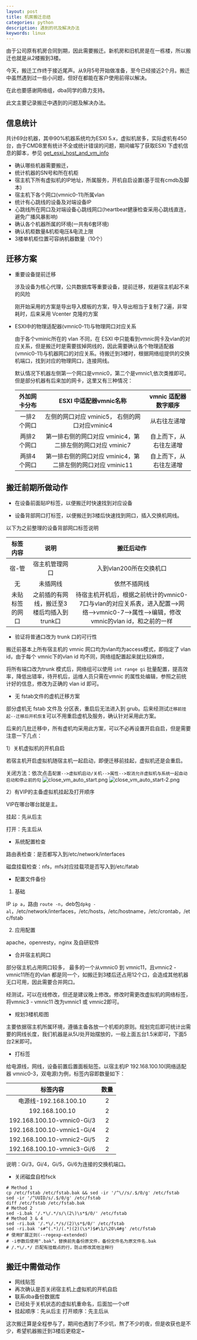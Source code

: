 ```yaml
---
layout: post
title: 机房搬迁总结
categories: python
description: 遇到的坑及解决办法
keywords: linux
---
```


  由于公司原有机房合同到期，因此需要搬迁。新机房和旧机房是在一栋楼，所以搬迁也就是从2楼搬到3楼。
  
  今天，搬迁工作终于接近尾声。从9月5号开始做准备，至今已经接近2个月。搬迁中虽然遇到过一些小问题，但好在都能在客户使用前得以解决。
  
  在此也要感谢网络组，dba同学的鼎力支持。
  
  此文主要记录搬迁中遇到的问题及解决办法。
  
  
  ## 信息统计
  
  共计69台机器，其中90%机器系统均为ESXI 5.x，虚拟机居多，实际虚机有450台，由于CMDB里有统计不全或统计错误的问题，期间编写了获取ESXI 下虚机信息的脚本，参见 [get_esxi_host_and_vm_info](https://github.com/xoyabc/scripts/tree/master/get_esxi_host_and_vm_info)
  
  - 确认哪些机器需要搬迁，
  - 统计机器的SN号和所在机柜
  - 宿主机下所有虚拟机的IP地址，所属服务，开机自启设置(基于现有cmdb及脚本)
  - 宿主机下各个网口(vmnic0-11)所属vlan
  - 统计有心跳线的设备及对端设备IP
  - 心跳线所在网口及对端设备心跳线网口(heartbeat健康检查采用心跳线直连，避免广播风暴影响)
  - 确认各个机器所属的环境(一共有6套环境)
  - 确认机柜数量&机柜电压&电流上限
  - 3楼单机柜位置可容纳机器数量（10个）
  
  
## 迁移方案

  - 重要设备提前迁移
  
    涉及设备为核心代理，公共数据库等重要设备，提前迁移，规避宿主机起不来的风险
    
    刚开始采用的方案是导出导入模板的方案，导入导出相当于复制了2遍，非常耗时，后来采用 Vcenter 克隆的方案
    
  -  ESXI中的物理适配器(vmnic0-11)与物理网口对应关系
     
     由于各个vminic所在的 vlan 不同，在 ESXI 中只能看到vmnic网卡及vlan的对应关系，但是搬迁时是需要拔掉网线的，因此需要确认各个物理适配器(vmnic0-11)与机器网口的对应关系。待搬迁到3楼时，根据网络组提供的交换机端口，找到对应的物理网口，连接网线。
     
     默认情况下机器左侧第一个网口是vmnic0，第二个是vmnic1,依次类推即可。但是部分机器有后来加的网卡，这里又有三种情况：
     
     | 外加网卡分布  | ESXI 中适配器vmnic名称 | vmnic 适配器数字顺序 |
     | :---: | :---: | :---: | 
     | 一排2个网口 | 左侧的网口对应 vminic5， 右侧的网口对应vminic4 | 从右往左递增 |
     | 两排2个网口 | 第一排右侧的网口对应 vminic4，第二排左侧的网口对应 vminic7 | 自上而下，从右往左递增 |
     | 两排4个网口 | 第一排右侧的网口对应 vminic4，第二排左侧的网口对应 vminic11 | 自上而下，从右往左递增 |
     
     
     
     
 ## 搬迁前期所做动作
 
   - 在设备前面贴IP标签，以便搬迁时快速找到对应设备
    
   - 设备背部网口打标签，以便搬迁到3楼后快速找到网口，插入交换机网线。
    
   以下为之前整理的设备背部网口标签说明
    
   | 标签内容  | 说明 | 搬迁后动作 |
   | :-----------: | :-----------: | :------------: |
   | 宿-管 | 宿主机管理网口 | 入到vlan200所在交换机口 |
   | 无 | 未插网线 | 依然不插网线 |
   | 未贴标签的网口 | 之前插的有网线，搬迁至3楼后均插入到trunk口 |待宿主机开机后，根据之前统计的vmnic0-7口与vlan的对应关系表，进入配置-->网络-->vmnic0-7-->属性-->编辑，修改vmnic的vlan id，和之前的一样 |

   - 验证将普通口改为 trunk 口的可行性
    
   搬迁前基本上所有宿主机的 vmnic 网口均为vlan均为access模式，即指定了 vlan id，由于每个 vmnic下的vlan id 均不同，网络组配置起来就比较麻烦，
   
   将所有端口改为trunk 模式后，网络组可以使用 `int range gi` 批量配置，提高效率，降低出错率，待开机后，运维人员只需在vmnic 的属性处编辑，参照之前统计好的信息，修改为正确的 vlan id 即可。
   
   - 无 fstab文件的虚机迁移方案
   
   部分虚机无 fstab 文件及 分区表，重启后无法进入到 grub。后来经测试`迁移前挂起--迁移后开机恢复`可以不用重启虚机及服务，确认针对采用此方案。
   
   后来的几批迁移中，所有虚机均采用此方案，可以不必再设置开启自启，但是需要注意一下几点：
   
   1）关机虚拟机的开机自启
   
  若宿主机开启虚拟机随宿主机一起启动，即便迁移前挂起，虚拟机还是会重启。
  
  关闭方法：依次点击`配置-->虚拟机启动/关机-->属性-->取消允许虚拟机与系统一起自动启动和停止前的勾`
  ![close_vm_auto_start.png](https://i.loli.net/2018/11/01/5bd9dc7c7f087.png)
  ![close_vm_auto_start-2.png](https://i.loli.net/2018/11/01/5bd9dceb603d8.png)
  
  2）有VIP的主备虚拟机挂起及打开顺序
  
  VIP在哪台哪台就是主。
  
  挂起：先从后主
  
  打开：先主后从
  
  - 系统配置检查
  
  路由表检查：是否都写入到/etc/network/interfaces
  
  磁盘挂载检查：nfs，mfs对应挂载项是否写入到/etc/fatab
  
  - 配置文件备份
  
  1) 基础
  
  IP `ip a`，路由 `route -n`，deb包`dpkg -al`，/etc/network/interfaces，/etc/hosts，/etc/hostname，/etc/crontab，/etc/fstab
  
  2) 应用配置
  
  apache，openresty，nginx 及自研软件

  - 合并宿主机网口
  
  部分宿主机占用网口较多， 最多的一个从vmnic0 到 vmnic11，且vmnic2 -vmnic11所在的vlan 都是同一个，如搬迁到3楼后还占用12个口，会造成其他机器无口可用，因此需要合并网口。
  
  经测试，可以在线修改，但还是建议晚上修改。修改时需更改虚拟机的网络标签，将vmnic3 - vmnic11 改为vmnic1 或 vmnic2即可。
  
  - 规划3楼机柜图
  
  主要依据宿主机所属环境，遵循主备各放一个机柜的原则。规划完后即可统计出需要的网线长度，我们机器是从5U处开始摆放的，一般上面五台1.5米即可，下面5台2米即可。
  
  - 打标签
  
  给电源线，网线，设备前置后置面板贴签。以宿主机IP 192.168.100.10(网络适配器 vmnic0-3，双电源)为例，标签内容即数量如下：
  
  | 标签内容 | 数量 | 
  | :-----------: | :-----------: | 
  | 电源线-192.168.100.10 | 2 |
  | 192.168.100.10 | 2 |
  | 192.168.100.10-vmnic0-Gi/3 | 2 | 
  | 192.168.100.10-vmnic1-Gi/4 | 2 | 
  | 192.168.100.10-vmnic2-Gi/5 | 2 | 
  | 192.168.100.10-vmnic3-Gi/6 | 2 | 
  
  说明：Gi/3，Gi/4，Gi/5，Gi/6为连接的交换机端口。
  
  - 关闭磁盘自检fsck

```shell
# Method 1
cp /etc/fstab /etc/fstab.bak && sed -ir '/^\//s/.$/0/g' /etc/fstab
sed -ir '/^UUID/s/.$/0/g' /etc/fstab
diff /etc/fstab /etc/fstab.bak  
# Method 2
sed -i.bak '/.*\/.*/s/\(2\)\s*$/0/' /etc/fstab
# Method 3 & 4
sed -ri.bak '/.*\/.*/s/(2)\s*$/0/' /etc/fstab
sed -ri.bak 's#^(.*)/(.*)(2)(\s*)$#\1/\20\4#g' /etc/fstab
# 使用扩展正则(--regexp-extended)
# -i参数后使用".bak"，替换前先备份原文件，备份文件名为原文件名.bak
# /.*\/.*/ 匹配有挂载点的行，防止修改其他注释行
```
 
   ## 搬迁中需做动作
   
   - 网线贴签
   - 再次确认是否关闭宿主机上虚拟机的开机自启
   - 联系dba备份数据库
   - 已经处于关机状态的虚拟机重命名，后面加一个off
   - 挂起顺序：先从后主  打开顺序：先主后从
   
 这次搬迁算是全程参与了，期间也遇到了不少坑，熬了不少的夜，但是收获也是不少，希望机器搬迁到3楼后更稳定~
